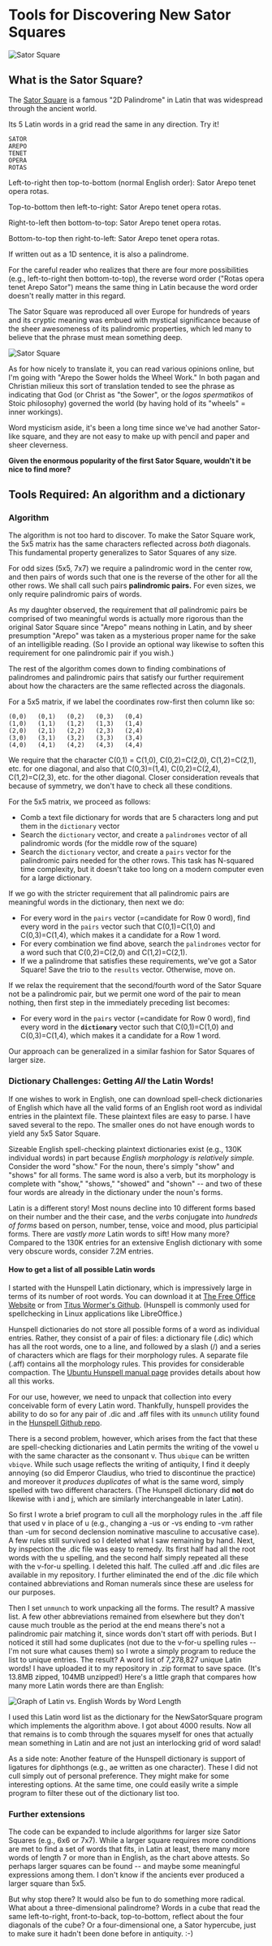 # Tools for Discovering New Sator Squares
![Sator Square](https://upload.wikimedia.org/wikipedia/commons/thumb/7/71/Sator_Square_at_Opp%C3%A8de.jpg/330px-Sator_Square_at_Opp%C3%A8de.jpg)
## What is the Sator Square?
The [Sator Square](https://en.wikipedia.org/wiki/Sator_Square) is a famous "2D Palindrome" in Latin that was widespread through the ancient world.  

Its 5 Latin words in a grid read the same in any direction.  Try it!
```
SATOR
AREPO
TENET
OPERA
ROTAS
```
Left-to-right then top-to-bottom (normal English order): Sator Arepo tenet opera rotas.

Top-to-bottom then left-to-right: Sator Arepo tenet opera rotas.

Right-to-left then bottom-to-top: Sator Arepo tenet opera rotas.

Bottom-to-top then right-to-left: Sator Arepo tenet opera rotas.

If written out as a 1D sentence, it is also a palindrome.

For the careful reader who realizes that there are four more possibilities (e.g., left-to-right then bottom-to-top), the reverse word order ("Rotas opera tenet Arepo Sator") means the same thing in Latin because the word order doesn't really matter in this regard.

The Sator Square was reproduced all over Europe for hundreds of years and its cryptic meaning was embued with mystical significance because of the sheer awesomeness of its palindromic properties, which led many to believe that the phrase must mean something deep.

![Sator Square](https://upload.wikimedia.org/wikipedia/commons/thumb/d/d0/Grenoble_-_Sator_02.jpg/330px-Grenoble_-_Sator_02.jpg)

As for how nicely to translate it, you can read various opinions online, but I'm going with "Arepo the Sower holds the Wheel Work."  In both pagan and Christian milieux this sort of translation tended to see the phrase as indicating that God (or Christ as "the Sower", or the *logos spermatikos* of Stoic philosophy) governed the world (by having hold of its "wheels" = inner workings).

Word mysticism aside, it's been a long time since we've had another Sator-like square, and they are not easy to make up with pencil and paper and sheer cleverness.  

**Given the enormous popularity of the first Sator Square, wouldn't it be nice to find more?**

## Tools Required: An algorithm and a dictionary
### Algorithm
The algorithm is not too hard to discover.  To make the Sator Square work, the 5x5 matrix has the same characters reflected across *both* diagonals.  This fundamental property generalizes to Sator Squares of any size.  

For odd sizes (5x5, 7x7) we require a palindromic word in the center row, and then pairs of words such that one is the reverse of the other for all the other rows. We shall call such pairs **palindromic pairs.**  For even sizes, we only require palindromic pairs of words.

As my daughter observed, the requirement that *all* palindromic pairs be comprised of two meaningful words is actually more rigorous than the original Sator Square since "Arepo" means nothing in Latin, and by sheer presumption "Arepo" was taken as a mysterious proper name for the sake of an intelligible reading.  (So I provide an optional way likewise to soften this requirement for one palindromic pair if you wish.)

The rest of the algorithm comes down to finding combinations of palindromes and palindromic pairs that satisfy our further requirement about how the characters are the same reflected across the diagonals.

For a 5x5 matrix, if we label the coordinates row-first then column like so:
```
(0,0)   (0,1)   (0,2)   (0,3)   (0,4)
(1,0)   (1,1)   (1,2)   (1,3)   (1,4)
(2,0)   (2,1)   (2,2)   (2,3)   (2,4)
(3,0)   (3,1)   (3,2)   (3,3)   (3,4)
(4,0)   (4,1)   (4,2)   (4,3)   (4,4)
```
We require that the character C(0,1) = C(1,0), C(0,2)=C(2,0), C(1,2)=C(2,1), etc. for one diagonal, and also that C(0,3)=(1,4), C(0,2)=C(2,4), C(1,2)=C(2,3), etc. for the other diagonal.  Closer consideration reveals that because of symmetry, we don't have to check all these conditions.

For the 5x5 matrix, we proceed as follows:
- Comb a text file dictionary for words that are 5 characters long and put them in the `dictionary` vector
- Search the `dictionary` vector, and create a `palindromes` vector of all palindromic words (for the middle row of the square)
- Search the `dictionary` vector, and create a `pairs` vector for the palindromic pairs needed for the other rows.  This task has N-squared time complexity, but it doesn't take too long on a modern computer even for a large dictionary.

If we go with the stricter requirement that all palindromic pairs are meaningful words in the dictionary, then next we do:
- For every word in the `pairs` vector (=candidate for Row 0 word), find every word in the `pairs` vector such that C(0,1)=C(1,0) and C(0,3)=C(1,4), which makes it a candidate for a Row 1 word.
- For every combination we find above, search the `palindromes` vector for a word such that C(0,2)=C(2,0) and C(1,2)=C(2,1).
- If we a palindrome that satisfies these requirements, we've got a Sator Square!  Save the trio to the `results` vector.  Otherwise, move on.

If we relax the requirement that the second/fourth word of the Sator Square not be a palindromic pair, but we permit one word of the pair to mean nothing, then first step in the immediately preceding list becomes:
- For every word in the `pairs` vector (=candidate for Row 0 word), find every word in the **`dictionary`** vector such that C(0,1)=C(1,0) and C(0,3)=C(1,4), which makes it a candidate for a Row 1 word.

Our approach can be generalized in a similar fashion for Sator Squares of larger size.

### Dictionary Challenges: Getting *All* the Latin Words!
If one wishes to work in English, one can download spell-check dictionaries of English which have all the valid forms of an English root word as individal entries in the plaintext file.  These plaintext files are easy to parse.  I have saved several to the repo.  The smaller ones do not have enough words to yield any 5x5 Sator Square.

Sizeable English spell-checking plaintext dictionaries exist (e.g., 130K individual words) in part because *English morphology is relatively simple.*  Consider the word "show."  For the noun, there's simply "show" and "shows" for all forms.  The same word is also a verb, but its morphology is complete with "show," "shows," "showed" and "shown" -- and two of these four words are already in the dictionary under the noun's forms.

Latin is a different story!  Most nouns decline into 10 different forms based on their number and the their case, and the *verbs* conjugate into *hundreds of forms* based on person, number, tense, voice and mood, plus participial forms.  There are *vastly more* Latin words to sift!  How many more?  Compared to the 130K entries for an extensive English dictionary with some very obscure words, consider 7.2M entries.

#### How to get a list of all possible Latin words
I started with the Hunspell Latin dictionary, which is impressively large in terms of its number of root words.  You can download it at [The Free Office Website](https://www.freeoffice.com/en/download/dictionaries) or from [Titus Wormer's Github](https://github.com/wooorm/dictionaries/tree/main/dictionaries).  (Hunspell is commonly used for spellchecking in Linux applications like LibreOffice.)

Hunspell dictionaries do not store all possible forms of a word as individual entries.  Rather, they consist of a pair of files: a dictionary file (.dic) which has all the root words, one to a line, and followed by a slash (/) and a series of characters which are flags for their morphology rules.  A separate file (.aff) contains all the morphology rules.  This provides for considerable compaction.  The [Ubuntu Hunspell manual page](http://manpages.ubuntu.com/manpages/bionic/man5/hunspell.5.html) provides details about how all this works.

For our use, however, we need to unpack that collection into every conceivable form of every Latin word.  Thankfully, hunspell provides the ability to do so for any pair of .dic and .aff files with its `unmunch` utility found in the [Hunspell Github repo](https://github.com/hunspell/hunspell/tree/master/src/tools).

There is a second problem, however, which arises from the fact that these are spell-checking dictionaries and Latin permits the writing of the vowel u with the same character as the consonant v.  Thus `ubique` can be written `vbiqve`.  While such usage reflects the writing of antiquity, I find it deeply annoying (so did Emperor Claudius, who tried to discontinue the practice) and moreover it *produces duplicates* of what is the same word, simply spelled with two different characters.  (The Hunspell dictionary did **not** do likewise with i and j, which are similarly interchangeable in later Latin).

So first I wrote a brief program to cull all the morphology rules in the .aff file that used v in place of u (e.g., changing a -us or -vs ending to -vm rather than -um for second declension nominative masculine to accusative case).  A few rules still survived so I deleted what I saw remaining by hand.  Next, by inspection the .dic file was easy to remedy.  Its first half had all the root words with the u spelling, and the second half simply repeated all these with the v-for-u spelling.  I deleted this half.  The culled .aff and .dic files are available in my repository.  I further eliminated the end of the .dic file which contained abbreviations and Roman numerals since these are useless for our purposes.

Then I set `unmunch` to work unpacking all the forms.  The result?  A massive list.  A few other abbreviations remained from elsewhere but they don't cause much trouble as the period at the end means there's not a palindromic pair matching it, since words don't start off with periods.  But I noticed it still had some duplicates (not due to the v-for-u spelling rules -- I'm not sure what causes them) so I wrote a simply program to reduce the list to unique entries.  The result?  A word list of 7,278,827 unique Latin words! I have uploaded it to my repository in .zip format to save space.  (It's 13.8MB zipped, 104MB unzipped!)  Here's a little graph that compares how many more Latin words there are than English:

![Graph of Latin vs. English Words by Word Length](/images/LatinVsEnglishWords.png)

I used this Latin word list as the dictionary for the NewSatorSquare program which implements the algorithm above.  I got about 4000 results.  Now all that remains is to comb through the squares myself for ones that actually mean something in Latin and are not just an interlocking grid of word salad!

As a side note: Another feature of the Hunspell dictionary is support of ligatures for diphthongs (e.g., ae written as one character).  These I did not cull simply out of personal preference.  They might make for some interesting options.  At the same time, one could easily write a simple program to filter these out of the dictionary list too.

### Further extensions
The code can be expanded to include algorithms for larger size Sator Squares (e.g., 6x6 or 7x7).  While a larger square requires more conditions are met to find a set of words that fits, in Latin at least, there many more words of length 7 or more than in English, as the chart above attests.  So perhaps larger squares can be found -- and maybe some meaningful expressions among them.  I don't know if the ancients ever produced a larger square than 5x5.

But why stop there?  It would also be fun to do something more radical.  What about a three-dimensional palindrome?  Words in a cube that read the same left-to-right, front-to-back, top-to-bottom, reflect about the four diagonals of the cube?  Or a four-dimensional one, a Sator hypercube, just to make sure it hadn't been done before in antiquity.  :-)


